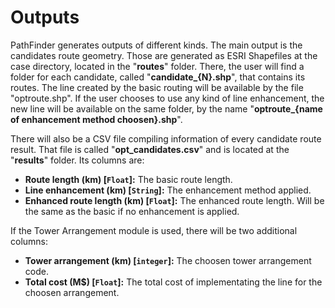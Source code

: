 # Outputs

PathFinder generates outputs of different kinds. The main output is the candidates route geometry. Those are generated as ESRI Shapefiles at the case directory, located in the "**routes**" folder. There, the user will find a folder for each candidate, called "**candidate_{N}.shp**", that contains its routes. The line created by the basic routing will be available by the file "optroute.shp". If the user chooses to use any kind of line enhancement, the new line will be available on the same folder, by the name "**optroute_{name of enhancement method choosen}.shp**". 

There will also be a CSV file compiling information of every candidate route result. That file is called "**opt_candidates.csv**" and is located at the "**results**" folder. Its columns are:
* **Route length (km) [`Float`]:** The basic route length.
* **Line enhancement (km) [`String`]:** The enhancement method applied.
* **Enhanced route length (km) [`Float`]:** The enhanced route length. Will be the same as the basic if no enhancement is applied.

If the Tower Arrangement module is used, there will be two additional columns:
* **Tower arrangement (km) [`integer`]:** The choosen tower arrangement code.
* **Total cost (M$) [`Float`]:** The total cost of implementating the line for the choosen arrangement.